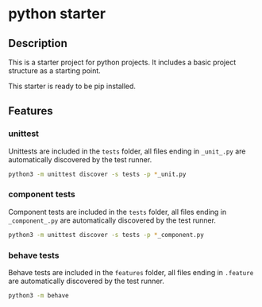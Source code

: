 # python starter

## Description

This is a starter project for python projects.
It includes a basic project structure as a starting point.

This starter is ready to be pip installed.

## Features

### unittest

Unittests are included in the `tests` folder, all files ending in `_unit_.py` are automatically discovered by the test runner.

```bash
python3 -m unittest discover -s tests -p *_unit.py
```

### component tests

Component tests are included in the `tests` folder, all files ending in `_component_.py` are automatically discovered by the test runner.

```bash
python3 -m unittest discover -s tests -p *_component.py
```

### behave tests

Behave tests are included in the `features` folder, all files ending in `.feature` are automatically discovered by the test runner.

```bash
python3 -m behave
```
